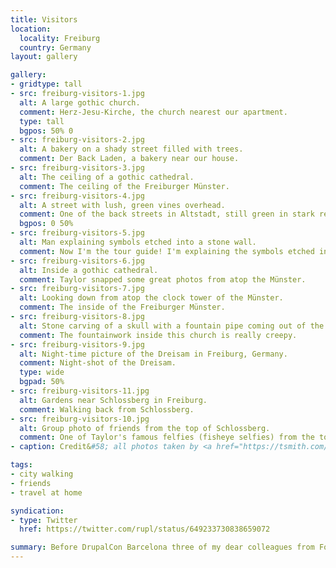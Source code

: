 ```yaml
---
title: Visitors
location:
  locality: Freiburg
  country: Germany
layout: gallery

gallery:
- gridtype: tall
- src: freiburg-visitors-1.jpg
  alt: A large gothic church.
  comment: Herz-Jesu-Kirche, the church nearest our apartment.
  type: tall
  bgpos: 50% 0
- src: freiburg-visitors-2.jpg
  alt: A bakery on a shady street filled with trees.
  comment: Der Back Laden, a bakery near our house.
- src: freiburg-visitors-3.jpg
  alt: The ceiling of a gothic cathedral.
  comment: The ceiling of the Freiburger Münster.
- src: freiburg-visitors-4.jpg
  alt: A street with lush, green vines overhead.
  comment: One of the back streets in Altstadt, still green in stark refusal to submit to autumn.
  bgpos: 0 50%
- src: freiburg-visitors-5.jpg
  alt: Man explaining symbols etched into a stone wall.
  comment: Now I'm the tour guide! I'm explaining the symbols etched into the church, which were used in medieval times to ensure fair trade.
- src: freiburg-visitors-6.jpg
  alt: Inside a gothic cathedral.
  comment: Taylor snapped some great photos from atop the Münster.
- src: freiburg-visitors-7.jpg
  alt: Looking down from atop the clock tower of the Münster.
  comment: The inside of the Freiburger Münster.
- src: freiburg-visitors-8.jpg
  alt: Stone carving of a skull with a fountain pipe coming out of the nose.
  comment: The fountainwork inside this church is really creepy.
- src: freiburg-visitors-9.jpg
  alt: Night-time picture of the Dreisam in Freiburg, Germany.
  comment: Night-shot of the Dreisam.
  type: wide
  bgpad: 50%
- src: freiburg-visitors-11.jpg
  alt: Gardens near Schlossberg in Freiburg.
  comment: Walking back from Schlossberg.
- src: freiburg-visitors-10.jpg
  alt: Group photo of friends from the top of Schlossberg.
  comment: One of Taylor's famous felfies (fisheye selfies) from the top of Schlossberg.
- caption: Credit&#58; all photos taken by <a href="https://tsmith.com/">Taylor Smith</a> and <a href="https://matthewgrill.com">Matt Grill</a>.

tags:
- city walking
- friends
- travel at home

syndication:
- type: Twitter
  href: https://twitter.com/rupl/status/649233730838659072

summary: Before DrupalCon Barcelona three of my dear colleagues from Four Kitchens came to visit Freiburg. It was fun being the tour guide and showing them around the town I call home.
---
```

